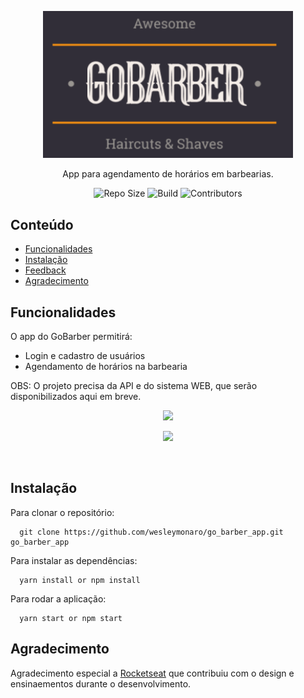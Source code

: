 <p align="center">
  <a>
    <img alt="GO Barber" title="Go Barber - App de barbearia" src=".github/_logo.png" width="400">
  </a>
</p>

<p align="center">
  App para agendamento de horários em barbearias.
</p>

<p align="center">
  <a>
    <img alt="Repo Size" title="Repo Size" src="https://img.shields.io/github/repo-size/wesleymonaro/go_barber_app?color=#ff9000">
  </a>

  <a>
    <img alt="Build" title="Build" src="https://img.shields.io/badge/build-pass-green">
  </a>

  <a>
    <img alt="Contributors" title="Contributors" src="https://img.shields.io/github/contributors/wesleymonaro/go_barber_app?color=#ff9000">
  </a>

</p>


## Conteúdo

- [Funcionalidades](#funcionalidades)
- [Instalação](#instalacao)
- [Feedback](#feedback)
- [Agradecimento](#agradecimento)

## Funcionalidades

O app do GoBarber permitirá:

* Login e cadastro de usuários
* Agendamento de horários na barbearia

OBS: O projeto precisa da API e do sistema WEB, que serão disponibilizados aqui em breve.

<p align="center">
  <img src="https://i.ibb.co/9sKrsFP/Simulator-Screen-Shot-i-Phone-11-2020-05-01-at-11-17-17.png" width=400>
</p>

<p align="center">
  <img src="https://i.ibb.co/nfBWsMg/Simulator-Screen-Shot-i-Phone-11-2020-05-01-at-11-17-22.png" width=400>
</p>

<br>

## Instalação

Para clonar o repositório:

```
  git clone https://github.com/wesleymonaro/go_barber_app.git go_barber_app
```

Para instalar as dependências:

```
  yarn install or npm install
```

Para rodar a aplicação:

```
  yarn start or npm start
```


## Agradecimento

Agradecimento especial a [Rocketseat](https://rocketseat.com.br/) que contribuiu com o design e ensinaementos durante o desenvolvimento.
